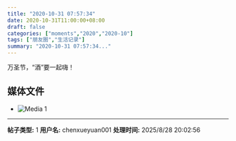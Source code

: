 ```yaml
---
title: "2020-10-31 07:57:34"
date: 2020-10-31T11:00:00+08:00
draft: false
categories: ["moments","2020","2020-10"]
tags: ["朋友圈","生活记录"]
summary: "2020-10-31 07:57:34..."
---
```


万圣节，“酒”要一起嗨！

## 媒体文件

- ![Media 1](/Moments/photos/2020-10-31/202010310757340.jpg)

---

**帖子类型:** 1
**用户名:** chenxueyuan001
**处理时间:** 2025/8/28 20:02:56
